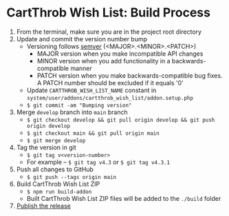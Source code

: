 # CartThrob Wish List: Build Process

1. From the terminal, make sure you are in the project root directory
2. Update and commit the version number bump
    * Versioning follows [semver](https://semver.org/) (&lt;MAJOR&gt;.&lt;MINOR&gt;.&lt;PATCH&gt;)
        * MAJOR version when you make incompatible API changes
        * MINOR version when you add functionality in a backwards-compatible manner
        * PATCH version when you make backwards-compatible bug fixes. A PATCH number should be excluded if it equals '0'
    * Update `CARTTHROB_WISH_LIST_NAME` constant in `system/user/addons/cartthrob_wish_list/addon.setup.php`
    * `$ git commit -am "Bumping version"`
3. Merge `develop` branch into `main` branch
    * `$ git checkout develop && git pull origin develop && git push origin develop`
    * `$ git checkout main && git pull origin main`
    * `$ git merge develop`
4. Tag the version in git
    * `$ git tag v<version-number>`
    * For example – `$ git tag v4.3` or `$ git tag v4.3.1`
5. Push all changes to GitHub
    * `$ git push --tags origin main`
6. Build CartThrob Wish List ZIP
    * `$ npm run build-addon`
    * Built CartThrob Wish List ZIP files will be added to the `./build` folder
7. [Publish the release](release.md)